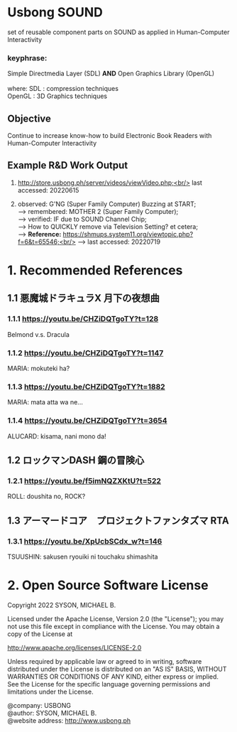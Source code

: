 # Usbong SOUND
set of reusable component parts on SOUND as applied in Human-Computer Interactivity

### keyphrase:
Simple Directmedia Layer (SDL) <b>AND</b> Open Graphics Library (OpenGL)<br/>
<br/>
where: SDL : compression techniques<br/>
OpenGL : 3D Graphics techniques

## Objective
Continue to increase know-how to build Electronic Book Readers with Human-Computer Interactivity<br/>

## Example R&D Work Output
1) http://store.usbong.ph/server/videos/viewVideo.php;<br/>
last accessed: 20220615

2) observed: G'NG (Super Family Computer) Buzzing at START;<br/>
--> remembered: MOTHER 2 (Super Family Computer);<br/>
--> verified: IF due to SOUND Channel Chip;<br/> 
--> How to QUICKLY remove via Television Setting? et cetera;<br/>
--> <b>Reference:</b> https://shmups.system11.org/viewtopic.php?f=6&t=65546;<br/> 
--> last accessed: 20220719

# 1. Recommended References

## 1.1 悪魔城ドラキュラX 月下の夜想曲

### 1.1.1 https://youtu.be/CHZiDQTgoTY?t=128
Belmond v.s. Dracula

### 1.1.2 https://youtu.be/CHZiDQTgoTY?t=1147
MARIA: mokuteki ha?

### 1.1.3 https://youtu.be/CHZiDQTgoTY?t=1882
MARIA: mata atta wa ne...

### 1.1.4 https://youtu.be/CHZiDQTgoTY?t=3654
ALUCARD: kisama, nani mono da!

## 1.2 ロックマンDASH 鋼の冒険心

### 1.2.1 https://youtu.be/f5imNQZXKtU?t=522
ROLL: doushita no, ROCK?

## 1.3 アーマードコア　プロジェクトファンタズマ RTA

### 1.3.1 https://youtu.be/XpUcbSCdx_w?t=146
TSUUSHIN: sakusen ryouiki ni touchaku shimashita

# 2. Open Source Software License
Copyright 2022 SYSON, MICHAEL B.

Licensed under the Apache License, Version 2.0 (the "License"); you may not use this file except in compliance with the License. You may obtain a copy of the License at

   http://www.apache.org/licenses/LICENSE-2.0
  
Unless required by applicable law or agreed to in writing, software distributed under the License is distributed on an "AS IS" BASIS, WITHOUT WARRANTIES OR CONDITIONS OF ANY KIND, either express or implied. See the License for the specific language governing permissions and limitations under the License.

@company: USBONG<br/>
@author: SYSON, MICHAEL B.<br/>
@website address: http://www.usbong.ph<br/>
